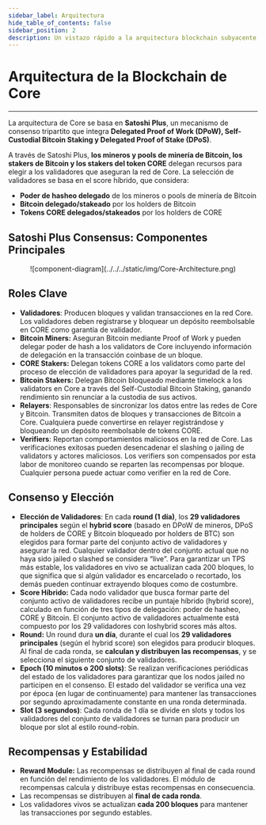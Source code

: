```yaml
---
sidebar_label: Arquitectura
hide_table_of_contents: false
sidebar_position: 2
description: Un vistazo rápido a la arquitectura blockchain subyacente de Core
---
```


# Arquitectura de la Blockchain de Core

---

La arquitectura de Core se basa en **Satoshi Plus**, un mecanismo de consenso tripartito que integra **Delegated Proof of Work (DPoW), Self-Custodial Bitcoin Staking y Delegated Proof of Stake (DPoS)**.

A través de Satoshi Plus, **los mineros y pools de minería de Bitcoin, los stakers de Bitcoin y los stakers del token CORE** delegan recursos para elegir a los validadores que aseguran la red de Core. La selección de validadores se basa en el score híbrido, que considera:

- **Poder de hasheo delegado** de los mineros o pools de minería de Bitcoin
- **Bitcoin delegado/stakeado** por los holders de Bitcoin
- **Tokens CORE delegados/stakeados** por los holders de CORE

## Satoshi Plus Consensus: Componentes Principales

<p align="center">
![component-diagram](../../../static/img/Core-Architecture.png)
</p>

## Roles Clave

- **Validadores**: Producen bloques y validan transacciones en la red Core. Los validadores deben registrarse y bloquear un depósito reembolsable en CORE como garantía de validador.
- **Bitcoin Miners:** Aseguran Bitcoin mediante Proof of Work y pueden delegar poder de hash a los validators de Core incluyendo información de delegación en la transacción coinbase de un bloque.
- **CORE Stakers:** Delegan tokens CORE a los validators como parte del proceso de elección de validadores para apoyar la seguridad de la red.
- **Bitcoin Stakers:** Delegan Bitcoin bloqueado mediante timelock a los validators en Core a través del Self-Custodial Bitcoin Staking, ganando rendimiento sin renunciar a la custodia de sus activos.
- **Relayers**: Responsables de sincronizar los datos entre las redes de Core y Bitcoin. Transmiten datos de bloques y transacciones de Bitcoin a Core. Cualquiera puede convertirse en relayer registrándose y bloqueando un depósito reembolsable de tokens CORE.
- **Verifiers**: Reportan comportamientos maliciosos en la red de Core. Las verificaciones exitosas pueden desencadenar el slashing o jailing de validators y actores maliciosos. Los verifiers son compensados por esta labor de monitoreo cuando se reparten las recompensas por bloque. Cualquier persona puede actuar como verifier en la red de Core.

## Consenso y Elección

- **Elección de Validadores**: En cada **round (1 día)**, los **29 validadores principales** según el **hybrid score** (basado en DPoW de mineros, DPoS de holders de CORE y Bitcoin bloqueado por holders de BTC) son elegidos para formar parte del conjunto activo de validadores y asegurar la red. Cualquier validador dentro del conjunto actual que no haya sido jailed o slashed se considera “live”. Para garantizar un TPS más estable, los validadores en vivo se actualizan cada 200 bloques, lo que significa que si algún validador es encarcelado o recortado, los demás pueden continuar extrayendo bloques como de costumbre.
- **Score Híbrido:** Cada nodo validador que busca formar parte del conjunto activo de validadores recibe un puntaje híbrido (hybrid score), calculado en función de tres tipos de delegación:
  poder de hasheo, CORE y Bitcoin. El conjunto activo de validadores actualmente está compuesto por los 29 validadores con loshybrid scores más altos.
- **Round:** Un round dura **un día**, durante el cual los **29 validadores principales** (según el hybrid score) son elegidos para producir bloques. Al final de cada ronda, se **calculan y distribuyen las recompensas**, y se selecciona el siguiente conjunto de validadores.
- **Epoch (10 minutos o 200 slots)**: Se realizan verificaciones periódicas del estado de los validadores para garantizar que los nodos jailed no participen en el consenso. El estado del validador se verifica una vez por época (en lugar de continuamente) para mantener las transacciones por segundo aproximadamente constante en una ronda determinada.
- **Slot (3 segundos)**: Cada ronda de 1 día se divide en slots y todos los validadores del conjunto de validadores se turnan para producir un bloque por slot al estilo round-robin.

## Recompensas y Estabilidad

- **Reward Module:** Las recompensas se distribuyen al final de cada round en función del rendimiento de los validadores. El módulo de recompensas calcula y distribuye estas recompensas en consecuencia.
- Las recompensas se distribuyen al **final de cada ronda**.
- Los validadores vivos se actualizan **cada 200 bloques** para mantener las transacciones por segundo estables.

